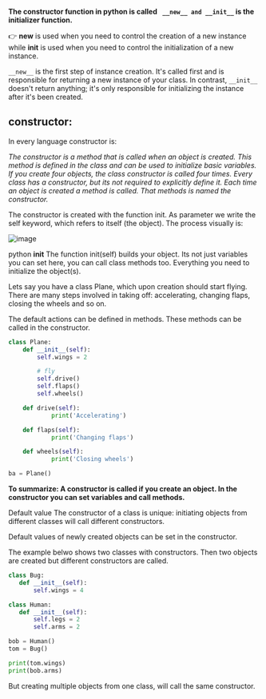**The constructor function in python is called ``` __new__ and __init__``` is the initializer function.**

👉 __new__ is used when you need to control the creation of a new instance while __init__ is used when you need to control the initialization of a new instance.

```__new__``` is the first step of instance creation. It's called first and is responsible for returning a new instance of your class.
In contrast, ```__init__``` doesn't return anything; it's only responsible for initializing the instance after it's been created. 

## constructor:

In every language constructor is:

*The constructor is a method that is called when an object is created. This method is defined in the class and can be used to initialize basic variables.
If you create four objects, the class constructor is called four times. Every class has a constructor, but its not required to explicitly define it.
Each time an object is created a method is called. That methods is named the constructor.*

The constructor is created with the function init. As parameter we write the self keyword, which refers to itself (the object). The process visually is:

![image](https://user-images.githubusercontent.com/101304247/166910311-ed1f9e39-4e90-4d6d-9e2a-7b3cae287bf5.png)

python __init__
The function init(self) builds your object. Its not just variables you can set here, you can call class methods too. Everything you need to initialize the object(s).

Lets say you have a class Plane, which upon creation should start flying. There are many steps involved in taking off: accelerating, changing flaps, closing the wheels and so on.

The default actions can be defined in methods. These methods can be called in the constructor.

```python
class Plane:
    def __init__(self):
        self.wings = 2

        # fly
        self.drive()
        self.flaps()
        self.wheels()

    def drive(self):
            print('Accelerating')

    def flaps(self):
            print('Changing flaps')

    def wheels(self):
            print('Closing wheels')

ba = Plane()
```

**To summarize: A constructor is called if you create an object. In the constructor you can set variables and call methods.**

Default value
The constructor of a class is unique: initiating objects from different classes will call different constructors.

Default values of newly created objects can be set in the constructor.

The example belwo shows two classes with constructors. Then two objects are created but different constructors are called.

```python
class Bug:
   def __init__(self):
       self.wings = 4

class Human:
   def __init__(self):
       self.legs = 2
       self.arms = 2

bob = Human()
tom = Bug()

print(tom.wings)
print(bob.arms)

```
But creating multiple objects from one class, will call the same constructor.
